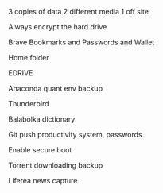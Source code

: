 3 copies of data
2 different media
1 off site

Always encrypt the hard drive

Brave Bookmarks and Passwords and Wallet

Home folder

EDRIVE

Anaconda quant env backup

Thunderbird

Balabolka dictionary

Git push productivity system, passwords

Enable secure boot

Torrent downloading backup

Liferea news capture
